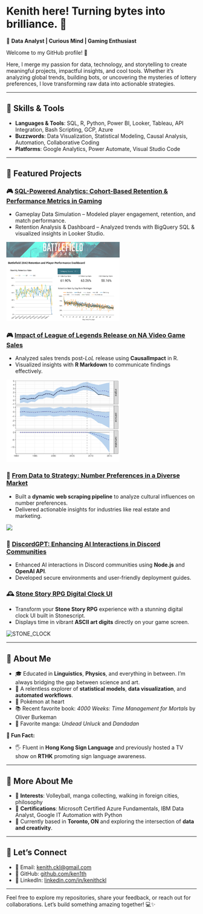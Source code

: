 # Kenith here! Turning bytes into brilliance. 🌟
🎲 **Data Analyst | Curious Mind | Gaming Enthusiast**

Welcome to my GitHub profile! 🚀 

Here, I merge my passion for data, technology, and storytelling to create meaningful projects, impactful insights, and cool tools. Whether it’s analyzing global trends, building bots, or uncovering the mysteries of lottery preferences, I love transforming raw data into actionable strategies.

---

## 🔧 **Skills & Tools**

- **Languages & Tools**: SQL, R, Python, Power BI, Looker, Tableau, API Integration, Bash Scripting, GCP, Azure  
- **Buzzwords**: Data Visualization, Statistical Modeling, Causal Analysis, Automation, Collaborative Coding  
- **Platforms**: Google Analytics, Power Automate, Visual Studio Code  

---

## 🚀 **Featured Projects**

### 🎮 **[SQL-Powered Analytics: Cohort-Based Retention & Performance Metrics in Gaming](https://github.com/ken1th/battlefield-gameplay-retention-analysis)**
- Gameplay Data Simulation – Modeled player engagement, retention, and match performance.
- Retention Analysis & Dashboard – Analyzed trends with BigQuery SQL & visualized insights in Looker Studio.
<img src="https://github.com/ken1th/battlefield-gameplay-retention-analysis/blob/main/dashboard_snapshot.png" width ="300"/>

### 🎮 **[Impact of League of Legends Release on NA Video Game Sales](https://github.com/ken1th/LOL-VideoGame-casualimpact)**  
- Analyzed sales trends post-*LoL* release using **CausalImpact** in R.  
- Visualized insights with **R Markdown** to communicate findings effectively.
<img src="https://github.com/ken1th/LOL-VideoGame-casualimpact/blob/main/2_analysis/causal_impact_plot.png" width="300"/>

### 🎲 **[From Data to Strategy: Number Preferences in a Diverse Market](https://github.com/ken1th/Number-Preferences-Study)**  
- Built a **dynamic web scraping pipeline** to analyze cultural influences on number preferences.  
- Delivered actionable insights for industries like real estate and marketing.
<img src="https://github.com/ken1th/Number-Preferences-Study/blob/master/lottery_number_popularity.png" width="300"/>

### 🤖 **[DiscordGPT: Enhancing AI Interactions in Discord Communities](https://github.com/uoftpwb/DiscordGPT)**  
- Enhanced AI interactions in Discord communities using **Node.js** and **OpenAI API**.  
- Developed secure environments and user-friendly deployment guides.

### 🕰️ [Stone Story RPG Digital Clock UI](https://github.com/ken1th/SSRPG_Clock)

- Transform your **Stone Story RPG** experience with a stunning digital clock UI built in Stonescript.  
- Displays time in vibrant **ASCII art digits** directly on your game screen.
<img src="https://github.com/ken1th/SSRPG_Clock/assets/87118032/ece351de-a84b-41af-a009-4466e0fdfa1a" alt="STONE_CLOCK" width="300"/>

---

## 🌟 **About Me**

- 🎓 Educated in **Linguistics**, **Physics**, and everything in between. I’m always bridging the gap between science and art.  
- 🔎 A relentless explorer of **statistical models**, **data visualization**, and **automated workflows**.  
- 🐾 Pokémon at heart
- 📚 Recent favorite book: *4000 Weeks: Time Management for Mortals* by Oliver Burkeman
- 📖 Favorite manga: *Undead Unluck* and *Dandadan*

**🌟 Fun Fact:**  
- 🖐️ Fluent in **Hong Kong Sign Language** and previously hosted a TV show on **RTHK** promoting sign language awareness.  

---

## 🌈 **More About Me**

- 🏐 **Interests**: Volleyball, manga collecting, walking in foreign cities, philosophy  
- 📜 **Certifications**: Microsoft Certified Azure Fundamentals, IBM Data Analyst, Google IT Automation with Python  
- 📍 Currently based in **Toronto, ON** and exploring the intersection of **data and creativity**.

---

## 🤝 **Let’s Connect**

- 💌 Email: [kenith.ckl@gmail.com](mailto:kenith.ckl@gmail.com)  
- 🐙 GitHub: [github.com/ken1th](https://github.com/ken1th)  
- 🌟 LinkedIn: [linkedin.com/in/kenithckl](https://linkedin.com/in/kenithckl)

---

Feel free to explore my repositories, share your feedback, or reach out for collaborations. Let’s build something amazing together! 💻✨
